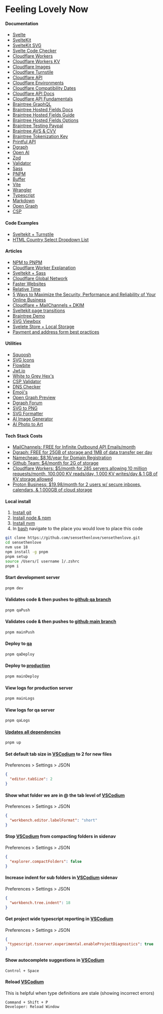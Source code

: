# Feeling Lovely Now

#### Documentation
- [Svelte](https://svelte.dev/docs)
- [SvelteKit](https://kit.svelte.dev/docs/introduction)
- [SvelteKit SVG](https://www.npmjs.com/package/@poppanator/sveltekit-svg)
- [Svelte Code Checker](https://www.npmjs.com/package/svelte-check)
- [Cloudflare Workers](https://kit.svelte.dev/docs/adapter-cloudflare-workers)
- [Cloudflare Workers KV](https://developers.cloudflare.com/workers/runtime-apis/kv)
- [Cloudflare Images](https://developers.cloudflare.com/images/)
- [Cloudflare Turnstile](https://developers.cloudflare.com/turnstile/)
- [Cloudflare API](https://developers.cloudflare.com/api/operations/cloudflare-images-upload-an-image-via-url)
- [Cloudflare Environments](https://developers.cloudflare.com/workers/wrangler/configuration/)
- [Cloudflare Compatibility Dates](https://developers.cloudflare.com/workers/platform/compatibility-dates/)
- [Cloudflare API Docs](https://developers.cloudflare.com/api/operations/workers-kv-namespace-read-key-value-pair)
- [Cloudflare API Fundamentals](https://developers.cloudflare.com/fundamentals/api/get-started/create-token/)
- [Braintree GraphQL](https://graphql.braintreepayments.com/guides/making_api_calls/)
- [Braintree Hosted Fields Docs](https://braintree.github.io/braintree-web/current/HostedFields.html)
- [Braintree Hosted Fields Guide](https://developer.paypal.com/braintree/docs/guides/hosted-fields/overview/javascript/v3/)
- [Braintree Hosted Fields Options](https://braintree.github.io/braintree-web/current/module-braintree-web_hosted-fields.html#~field)
- [Braintree Testing Paypal](https://developer.paypal.com/braintree/docs/guides/paypal/testing-go-live/ruby#linked-paypal-testing)
- [Braintree AVS & CVV](https://developer.paypal.com/braintree/articles/guides/fraud-tools/basic/avs-cvv-rules)
- [Braintree Tokenization Key](https://developer.paypal.com/braintree/docs/guides/authorization/tokenization-key/javascript/v3)
- [Printful API](https://developers.printful.com/docs/#tag/Products-API)
- [Dgraph](https://dgraph.io/docs)
- [Open AI](https://platform.openai.com/docs/guides/images/introduction?lang=node.js)
- [Zod](https://zod.dev/)
- [Validator](https://github.com/validatorjs/validator.js)
- [Sass](https://sass-lang.com/documentation/)
- [PNPM](https://pnpm.io/motivation)
- [Buffer](https://www.npmjs.com/package/buffer)
- [Vite](https://vitejs.dev/)
- [Wrangler](https://developers.cloudflare.com/workers/wrangler/)
- [Typescript](https://www.npmjs.com/package/typescript)
- [Markdown](https://www.markdownguide.org/basic-syntax)
- [Open Graph](https://ogp.me/)
- [CSP](https://w3c.github.io/webappsec-csp/)

#### Code Examples
- [Sveltekit + Turnstile](https://github.com/ghostdevv/svelte-turnstile)
- [HTML Country Select Dropdown List](https://gist.github.com/danrovito/977bcb97c9c2dfd3398a)

#### Articles
- [NPM to PNPM](https://britishgeologicalsurvey.github.io/development/migrating-from-npm-to-pnpm/)
- [Cloudflare Worker Explanation](https://developers.cloudflare.com/workers/learning/how-workers-works)
- [Sveltekit + Sass](https://blog.hao.dev/how-to-add-scss-or-sass-to-sveltekit)
- [Cloudflare Global Network](https://www.cloudflare.com/network/)
- [Faster Websites](https://www.cloudflare.com/resources/images/slt3lc6tev37/1PdxTNFdaTagVJ1zxxTKCX/5fcc6da3f0a170414a8b8f9c7cd405d5/Getting_Faster_-_Performance_whitepaper.pdf)
- [Relative Time](https://www.js-howto.com/how-to-format-dates-with-intl-relativetimeformat/)
- [5 Ways to Maximize the Security, Performance and Reliability of Your Online Business](https://info.cloudflare.com/rs/713-XSC-918/images/Secure_Fast_Reliable_eBook.pdf)
- [Cloudflare + MailChannels + DKIM](https://mailchannels.zendesk.com/hc/en-us/articles/7122849237389)
- [Sveltekit page transitions](https://joshcollinsworth.com/blog/sveltekit-page-transitions#the-final-code)
- [Braintree Demo](https://braintree.github.io/braintree-web-drop-in/)
- [SVG Viewbox](https://webdesign.tutsplus.com/svg-viewport-and-viewbox-for-beginners--cms-30844t)
- [Svelete Store + Local Storage](https://rodneylab.com/using-local-storage-sveltekit/)
- [Payment and address form best practices](https://web.dev/articles/payment-and-address-form-best-practices#checklist)

#### Utilities
- [Squoosh](https://squoosh.app)
- [SVG Icons](https://icones.js.org/collection/all)
- [Flowbite](https://flowbite-svelte.com/)
- [Jwt.io](https://jwt.io/)
- [White to Grey Hex's](https://www.htmlcolor-picker.com/color-groups/white-grey-black)
- [CSP Validator](https://csp-evaluator.withgoogle.com/)
- [DNS Checker](https://dnschecker.org)
- [Emoji's](https://www.iemoji.com/)
- [Open Graph Preview](https://www.opengraph.xyz)
- [Dgraph Forum](https://discuss.dgraph.io/)
- [SVG to PNG](https://svgtopng.com/)
- [SVG Formatter](https://htmlformatter.com/)
- [AI Image Generator](https://playgroundai.com/create)
- [AI Photo to Art](https://www.befunky.com/create/photo-to-art/)


#### Tech Stack Costs
- [MailChannels: FREE for Infinite Outbound API Emails/month](https://community.cloudflare.com/t/send-email-from-workers-using-mailchannels-for-free/361973)
- [Dgraph: FREE for 25GB of storage and 1MB of data transfer per day](https://dgraph.io/pricing)
- [Namecheap: $8.16/year for Domain Registration](https://www.namecheap.com/domains/)
- [Github Team: $4/month for 2G of storage](https://github.com/pricing)
- [Cloudflare Workers: $5/month for 285 servers allowing 10 million requests/month, 100,000 KV reads/day, 1,000 KV writes/day & 1 GB of KV storage allowed](https://developers.cloudflare.com/workers/platform/pricing)
- [Proton Business: $19.98/month for 2 users w/ secure inboxes, calendars, & 1,000GB of cloud storage](https://proton.me/business/plans)

#### Local install
1. [Install git](https://github.com/git-guides/install-git)
1. [Install node & npm](https://nodejs.org/en/download/)
1. [Install nvm](https://github.com/nvm-sh/nvm)
1. In [bash](https://opensource.com/resources/what-bash) navigate to the place you would love to place this code
```bash
git clone https://github.com/sensethenlove/sensethenlove.git
cd sensethenlove
nvm use 18
npm install -g pnpm
pnpm setup
source /Users/[ username ]/.zshrc
pnpm i
```

#### Start development server
```bash
pnpm dev
```

#### Validates code & then pushes to [github qa branch](https://github.com/sensethenlove/sensethenlove/tree/qa)
```bash
pnpm qaPush
```

#### Validates code & then pushes to [github main branch](https://github.com/sensethenlove/sensethenlove/tree/main)
```bash
pnpm mainPush
```

#### Deploy to [qa](https://qa.feelinglovelynow.com)
```bash
pnpm qaDeploy
```

#### Deploy to [production](https://feelinglovelynow.com)
```bash
pnpm mainDeploy
```

#### View logs for production server
```bash
pnpm mainLogs
```

#### View logs for qa server
```bash
pnpm qaLogs
```

#### [Updates all dependencies](https://pnpm.io/cli/update)
```bash
pnpm up
```

#### Set default tab size in [VSCodium](https://vscodium.com/) to 2 for new files
Preferences > Settings > JSON
```json
{
  "editor.tabSize": 2
}
```

#### Show what folder we are in @ the tab level of [VSCodium](https://vscodium.com/)
Preferences > Settings > JSON
```json
{
  "workbench.editor.labelFormat": "short"
}
```

#### Stop [VSCodium](https://vscodium.com/) from compacting folders in sidenav
Preferences > Settings > JSON
```json
{
  "explorer.compactFolders": false
}
```

#### Increase indent for sub folders in [VSCodium](https://vscodium.com/) sidenav
Preferences > Settings > JSON
```json
{
  "workbench.tree.indent": 18
}
```

#### Get project wide typescript reporting in [VSCodium](https://vscodium.com/)
Preferences > Settings > JSON
```json
{
 "typescript.tsserver.experimental.enableProjectDiagnostics": true
}
```

#### Show autocomplete suggestions in [VSCodium](https://vscodium.com/)
```
Control + Space
```

#### Reload [VSCodium](https://vscodium.com/)
This is helpful when type definitions are stale (showing incorrect errors)
```
Command + Shift + P
Developer: Reload Window
```
